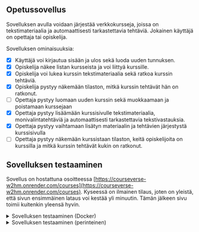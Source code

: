 ## Opetussovellus

Sovelluksen avulla voidaan järjestää verkkokursseja, joissa on tekstimateriaalia ja automaattisesti tarkastettavia tehtäviä. Jokainen käyttäjä on opettaja tai opiskelija.

Sovelluksen ominaisuuksia:
- [x] Käyttäjä voi kirjautua sisään ja ulos sekä luoda uuden tunnuksen.
- [x] Opiskelija näkee listan kursseista ja voi liittyä kurssille.
- [x] Opiskelija voi lukea kurssin tekstimateriaalia sekä ratkoa kurssin tehtäviä.
- [x] Opiskelija pystyy näkemään tilaston, mitkä kurssin tehtävät hän on ratkonut.
- [ ] Opettaja pystyy luomaan uuden kurssin sekä muokkaamaan ja poistamaan kurssejaan
- [x] Opettaja pystyy lisäämään kurssisivulle tekstimateriaalia, monivalintatehtäviä ja automaattisesti tarkastettavia tekstivastauksia.
- [x] Opettaja pystyy vaihtamaan lisätyn materiaalin ja tehtävien järjestystä kurssisivulla
- [ ] Opettaja pystyy näkemään kurssistaan tilaston, keitä opiskelijoita on kurssilla ja mitkä kurssin tehtävät kukin on ratkonut.

## Sovelluksen testaaminen
Sovellus on hostattuna osoitteessa [https://courseverse-w2hm.onrender.com/courses](https://courseverse-w2hm.onrender.com/courses). Kyseessä on ilmainen tilaus, joten on yleistä, että sivun ensimmäinen lataus voi kestää yli minuutin. Tämän jälkeen sivu toimii kuitenkin yleensä hyvin.

<details>
<summary>Sovelluksen testaaminen (Docker)</summary>

### Sovelluksen testaaminen (Docker)
Mikäli olet käyttänyt Dockeria aikaisemmin ja se on asennettuna, tämä lienee vaivattomin tapa saada sovellus käyntiin omalla koneella.

Kloonaa repo, siirry sen juurihakemistoon ja käynnistä sovellus  porttiin 8080 komennolla
```
$ docker dompose up
```

Huomaa, että postgres-tunnukset ja secret_key ovat selväkielisenä .yml-tiedostossa - tämä on toistaiseksi vain testaamista varten.
</details>

<details>
<summary>Sovelluksen testaaminen (perinteinen)</summary>

### Sovelluksen testaaminen (perinteinen)
Vaihtoehtoisesti voit ottaa sovelluksen käyttöön kurssimateriaalissa esitetyllä tavalla. Edellytyksenä on, että postgres on asennettuna valmiiksi.

Kloonaa tämä repositorio omalle koneellesi ja siirry sen juurikansioon. Luo kansioon .env-tiedosto ja määritä sen sisältö seuraavanlaiseksi:

```
DATABASE_URI=<tietokannen-paikallinen-osoite>
SECRET_KEY=<salainen-avain>
```

Seuraavaksi aktivoi virtuaaliympäristö ja asenna sovelluksen riippuvuudet komnnoilla
```
$ python3 -m venv venv
$ source venv/bin/activate
$ pip install -r ./requirements.txt
```

Määritä vielä tietokannan skeema komennolla (varmista, että tietokanta on tyhjä ennen tätä)
```
$ psql < schema.sql
```

Nyt voit käynnistää sovelluksen komennolla
```
$ flask run
```
</details>